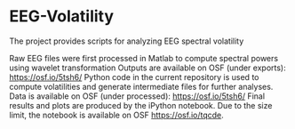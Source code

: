 # EEG-Volatility
The project provides scripts for analyzing EEG spectral volatility

Raw EEG files were first processed in Matlab to compute spectral powers using wavelet transformation
Outputs are available on OSF (under exports): https://osf.io/5tsh6/
Python code in the current repository is used to compute volatilities and generate intermediate files for further analyses. Data is available on OSF (under processed): https://osf.io/5tsh6/
Final results and plots are produced by the iPython notebook. Due to the size limit, the notebook is available on OSF https://osf.io/tqcde. 
